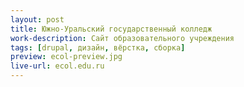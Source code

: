 ```yaml
---
layout: post
title: Южно-Уральский государственный колледж
work-description: Сайт образовательного учреждения
tags: [drupal, дизайн, вёрстка, сборка]
preview: ecol-preview.jpg
live-url: ecol.edu.ru
---
```


